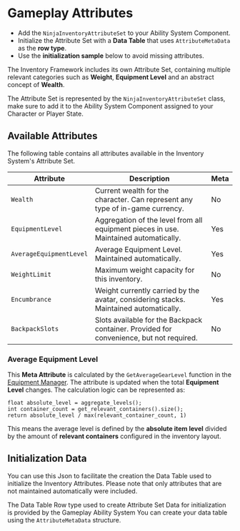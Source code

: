 # Gameplay Attributes
<primary-label ref="inventory"/>

<tldr>
    <ul>
        <li>Add the <code>NinjaInventoryAttributeSet</code> to your Ability System Component.</li>
        <li>Initialize the Attribute Set with a <b>Data Table</b> that uses <code>AttributeMetaData</code> as the <b>row type</b>.</li>
        <li>Use the <b>initialization sample</b> below to avoid missing attributes.</li>
    </ul>
</tldr>

The Inventory Framework includes its own Attribute Set, containing multiple relevant categories such as **Weight**,
**Equipment Level** and an abstract concept of **Wealth**.

The Attribute Set is represented by the `NinjaInventoryAttributeSet` class, make sure to add it to the Ability System
Component assigned to your Character or Player State.

## Available Attributes

The following table contains all attributes available in the Inventory System's Attribute Set.

| Attribute               | Description                                                                             | Meta |
|-------------------------|-----------------------------------------------------------------------------------------|------|
| `Wealth`                | Current wealth for the character. Can represent any type of in-game currency.           | No   |
| `EquipmentLevel`        | Aggregation of the level from all equipment pieces in use. Maintained automatically.    | Yes  |
| `AverageEquipmentLevel` | Average Equipment Level. Maintained automatically.                                      | Yes  |
| `WeightLimit`           | Maximum weight capacity for this inventory.                                             | No   |
| `Encumbrance`           | Weight currently carried by the avatar, considering stacks. Maintained automatically.   | Yes  |
| `BackpackSlots`         | Slots available for the Backpack container. Provided for convenience, but not required. | No   |

### Average Equipment Level

This **Meta Attribute** is calculated by the `GetAverageGearLevel` function in the [Equipment Manager](inv_equipment_management.md).
The attribute is updated when the total **Equipment Level** changes. The calculation logic can be represented as:

```Generic
float absolute_level = aggregate_levels();
int container_count = get_relevant_containers().size();
return absolute_level / max(relevant_container_count, 1)
```

This means the average level is defined by the **absolute item level** divided by the amount of **relevant containers**
configured in the inventory layout.

## Initialization Data

You can use this Json to facilitate the creation the Data Table used to initialize the Inventory Attributes.
Please note that only attributes that are not maintained automatically were included.

The Data Table Row type used to create Attribute Set Data for initialization is provided by the Gameplay Ability System
You can create your data table using the `AttributeMetaData` structure.

<code-block lang="json" src="inv_attributes.json" collapsible="true" collapsed-title="Inventory Attributes"/>